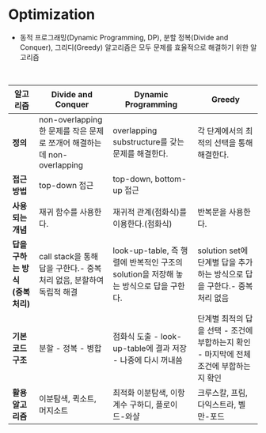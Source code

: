 # Optimization

- 동적 프로그래밍(Dynamic Programming, DP), 분할 정복(Divide and Conquer), 그리디(Greedy) 알고리즘은 모두 문제를 효율적으로 해결하기 위한 알고리즘 

<br>

| 알고리즘 | Divide and Conquer | Dynamic Programming | Greedy |
| --- | --- | --- | --- |
| **정의**  | non-overlapping한 문제를 작은 문제로 쪼개어 해결하는데 non-overlapping | overlapping substructure를 갖는 문제를 해결한다. | 각 단계에서의 최적의 선택을 통해 해결한다. |
| **접근 방법** | top-down 접근 | top-down, bottom-up 접근 |  |
| **사용되는 개념** | 재귀 함수를 사용한다. | 재귀적 관계(점화식)를 이용한다.(점화식) | 반복문을 사용한다. |
| **답을 구하는 방식 (중복 처리)** | call stack을 통해 답을 구한다.- 중복 처리 없음, 분할하여 독립적 해결	 | look-up-table, 즉 행렬에 반복적인 구조의 solution을 저장해 놓는 방식으로 답을 구한다. | solution set에 단계별 답을 추가하는 방식으로 답을 구한다.- 중복 처리 없음 |
| **기본 코드 구조** | 분할 - 정복 - 병합 | 점화식 도출 - look-up-table에 결과 저장 - 나중에 다시 꺼내씀 | 단계별 최적의 답을 선택 - 조건에 부합하는지 확인 - 마지막에 전체조건에 부합하는지 확인 |
| **활용 알고리즘** | 이분탐색, 퀵소트, 머지소트 | 최적화 이분탐색, 이항계수 구하디, 플로이드-와샬 | 크루스칼, 프림, 다익스트라, 벨만-포드 |
